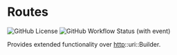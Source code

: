 # Routes
![GitHub License](https://img.shields.io/github/license/WilkinsonK/routes)
![GitHub Workflow Status (with event)](https://img.shields.io/github/actions/workflow/status/WilkinsonK/routes/rust.yml)

Provides extended functionality over
[http](https://docs.rs/http/latest/http/)::uri::Builder.
